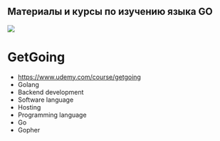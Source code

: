 ## Материалы и курсы по изучению языка GO


<img src="https://go.dev/images/gophers/motorcycle.svg">


# GetGoing
* https://www.udemy.com/course/getgoing
* Golang
* Backend development
* Software language
* Hosting
* Programming language
* Go
* Gopher
